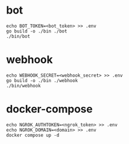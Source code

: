 # bot

```
echo BOT_TOKEN=<bot_token> >> .env
go build -o ./bin ./bot
./bin/bot
```

# webhook

```
echo WEBHOOK_SECRET=<webhook_secret> >> .env
go build -o ./bin ./webhook
./bin/webhook
```

# docker-compose

```
echo NGROK_AUTHTOKEN=<ngrok_token> >> .env
echo NGROK_DOMAIN=<domain> >> .env
docker compose up -d
```
